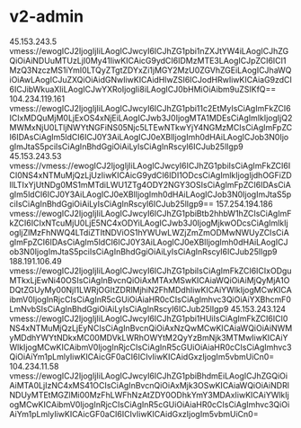 # v2-admin

45.153.243.5
vmess://ewogICJ2IjogIjIiLAogICJwcyI6ICJhZG1pbi1nZXJtYW4iLAogICJhZGQiOiAiNDUuMTUzLjI0My41IiwKICAicG9ydCI6IDMzMTE3LAogICJpZCI6ICI1MzQ3NzczMS1iYmI0LTQyZTgtZDYxZi1jMGY2MzU0ZGVhZGEiLAogICJhaWQiOiAwLAogICJuZXQiOiAidGNwIiwKICAidHlwZSI6ICJodHRwIiwKICAiaG9zdCI6ICJibWkuaXIiLAogICJwYXRoIjogIi8iLAogICJ0bHMiOiAibm9uZSIKfQ==
104.234.119.161
vmess://ewogICJ2IjogIjIiLAogICJwcyI6ICJhZG1pbi11c2EtMyIsCiAgImFkZCI6ICIxMDQuMjM0LjExOS4xNjEiLAogICJwb3J0IjogMTA1MDEsCiAgImlkIjogIjQ2MWMxNjU0LTljNWYtNGFiNS05Njc5LTEwNTkwYjY4NGMzMCIsCiAgImFpZCI6IDAsCiAgIm5ldCI6ICJ0Y3AiLAogICJ0eXBlIjogImh0dHAiLAogICJob3N0IjogImJtaS5pciIsCiAgInBhdGgiOiAiLyIsCiAgInRscyI6ICJub25lIgp9
45.153.243.53
vmess://vmess://ewogICJ2IjogIjIiLAogICJwcyI6ICJhZG1pbiIsCiAgImFkZCI6ICI0NS4xNTMuMjQzLjUzIiwKICAicG9ydCI6IDI1ODcsCiAgImlkIjogIjdhOGFiZDllLTIxYjUtNDg0MS1mMTdiLWU1ZTg4ODY2NGY3OSIsCiAgImFpZCI6IDAsCiAgIm5ldCI6ICJ0Y3AiLAogICJ0eXBlIjogImh0dHAiLAogICJob3N0IjogImJtaS5pciIsCiAgInBhdGgiOiAiLyIsCiAgInRscyI6ICJub25lIgp9==
157.254.194.186
vmess://ewogICJ2IjogIjIiLAogICJwcyI6ICJhZG1pbiBtb2hhbW1hZCIsCiAgImFkZCI6ICIxNTcuMjU0LjE5NC4xODYiLAogICJwb3J0IjogMjkwODcsCiAgImlkIjogIjZlMzFhNWQ4LTdiZTItNDViOS1hYWUwLWZjZmZmODMwNWUyZCIsCiAgImFpZCI6IDAsCiAgIm5ldCI6ICJ0Y3AiLAogICJ0eXBlIjogImh0dHAiLAogICJob3N0IjogImJtaS5pciIsCiAgInBhdGgiOiAiLyIsCiAgInRscyI6ICJub25lIgp9
188.191.106.49
vmess://ewogICJ2IjogIjIiLAogICJwcyI6ICJhZG1pbiIsCiAgImFkZCI6ICIxODguMTkxLjEwNi40OSIsCiAgInBvcnQiOiAxMTAxMSwKICAiaWQiOiAiMjQyMjA1ODQtZGUyMy00NjI1LWRjOGItZDRlMjhiN2FhMDdhIiwKICAiYWlkIjogMCwKICAibmV0IjogInRjcCIsCiAgInR5cGUiOiAiaHR0cCIsCiAgImhvc3QiOiAiYXBhcmF0LmNvbSIsCiAgInBhdGgiOiAiLyIsCiAgInRscyI6ICJub25lIgp9
45.153.243.124
vmess://ewogICJ2IjogIjIiLAogICJwcyI6ICJhZG1pbi1HUiIsCiAgImFkZCI6ICI0NS4xNTMuMjQzLjEyNCIsCiAgInBvcnQiOiAxNzQwMCwKICAiaWQiOiAiNWMyMDdhYWYtNDkxMC00MDVkLWRhOWYtM2QyYzBmNjk3MTMwIiwKICAiYWlkIjogMCwKICAibmV0IjogInRjcCIsCiAgInR5cGUiOiAiaHR0cCIsCiAgImhvc3QiOiAiYm1pLmlyIiwKICAicGF0aCI6ICIvIiwKICAidGxzIjogIm5vbmUiCn0=
104.234.11.58
vmess://ewogICJ2IjogIjIiLAogICJwcyI6ICJhZG1pbiBhdmEiLAogICJhZGQiOiAiMTA0LjIzNC4xMS41OCIsCiAgInBvcnQiOiAxMjk3OSwKICAiaWQiOiAiNDRlNDUyMTEtMGZlMi00MzFhLWFhNzAtZDY0ODhkYmY3MDAxIiwKICAiYWlkIjogMCwKICAibmV0IjogInRjcCIsCiAgInR5cGUiOiAiaHR0cCIsCiAgImhvc3QiOiAiYm1pLmlyIiwKICAicGF0aCI6ICIvIiwKICAidGxzIjogIm5vbmUiCn0=
